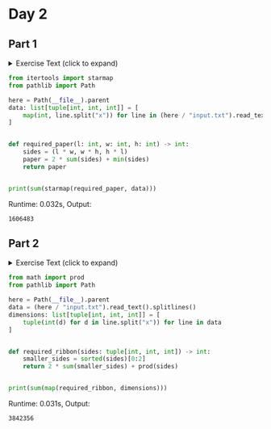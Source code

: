 # Day 2
## Part 1

<details><summary>Exercise Text (click to expand)</summary>
<article class="day-desc">
  <h2>--- Day 2: I Was Told There Would Be No Math ---</h2>
  <p>
    The elves are running low on wrapping paper, and so they need to submit an
    order for more. They have a list of the dimensions (length <code>l</code>,
    width <code>w</code>, and height <code>h</code>) of each present, and only
    want to order exactly as much as they need.
  </p>
  <p>
    Fortunately, every present is a box (a perfect
    <a href="https://en.wikipedia.org/wiki/Cuboid#Rectangular_cuboid"
      >right rectangular prism</a
    >), which makes calculating the required wrapping paper for each gift a
    little easier: find the surface area of the box, which is
    <code>2*l*w + 2*w*h + 2*h*l</code>. The elves also need a little extra paper
    for each present: the area of the smallest side.
  </p>
  <p>For example:</p>
  <ul>
    <li>
      A present with dimensions <code>2x3x4</code> requires
      <code>2*6 + 2*12 + 2*8 = 52</code> square feet of wrapping paper plus
      <code>6</code> square feet of slack, for a total of <code>58</code> square
      feet.
    </li>
    <li>
      A present with dimensions <code>1x1x10</code> requires
      <code>2*1 + 2*10 + 2*10 = 42</code> square feet of wrapping paper plus
      <code>1</code> square foot of slack, for a total of <code>43</code> square
      feet.
    </li>
  </ul>
  <p>
    All numbers in the elves' list are in
    <span title="Yes, I realize most of these presents are luxury yachts."
      >feet</span
    >. How many total <em>square feet of wrapping paper</em> should they order?
  </p>
</article>

</details>

```python
from itertools import starmap
from pathlib import Path

here = Path(__file__).parent
data: list[tuple[int, int, int]] = [
    map(int, line.split("x")) for line in (here / "input.txt").read_text().splitlines()
]


def required_paper(l: int, w: int, h: int) -> int:
    sides = (l * w, w * h, h * l)
    paper = 2 * sum(sides) + min(sides)
    return paper


print(sum(starmap(required_paper, data)))

```
Runtime: 0.032s, Output:
```
1606483
```
## Part 2

<details><summary>Exercise Text (click to expand)</summary>
<article class="day-desc">
  <h2 id="part2">--- Part Two ---</h2>
  <p>
    The elves are also running low on ribbon. Ribbon is all the same width, so
    they only have to worry about the length they need to order, which they
    would again like to be exact.
  </p>
  <p>
    The ribbon required to wrap a present is the shortest distance around its
    sides, or the smallest perimeter of any one face. Each present also requires
    a bow made out of ribbon as well; the feet of ribbon required for the
    perfect bow is equal to the cubic feet of volume of the present. Don't ask
    how they tie the bow, though; they'll never tell.
  </p>
  <p>For example:</p>
  <ul>
    <li>
      A present with dimensions <code>2x3x4</code> requires
      <code>2+2+3+3 = 10</code> feet of ribbon to wrap the present plus
      <code>2*3*4 = 24</code> feet of ribbon for the bow, for a total of
      <code>34</code> feet.
    </li>
    <li>
      A present with dimensions <code>1x1x10</code> requires
      <code>1+1+1+1 = 4</code> feet of ribbon to wrap the present plus
      <code>1*1*10 = 10</code> feet of ribbon for the bow, for a total of
      <code>14</code> feet.
    </li>
  </ul>
  <p>How many total <em>feet of ribbon</em> should they order?</p>
</article>

</details>

```python
from math import prod
from pathlib import Path

here = Path(__file__).parent
data = (here / "input.txt").read_text().splitlines()
dimensions: list[tuple[int, int, int]] = [
    tuple(int(d) for d in line.split("x")) for line in data
]


def required_ribbon(sides: tuple[int, int, int]) -> int:
    smaller_sides = sorted(sides)[0:2]
    return 2 * sum(smaller_sides) + prod(sides)


print(sum(map(required_ribbon, dimensions)))

```
Runtime: 0.031s, Output:
```
3842356
```